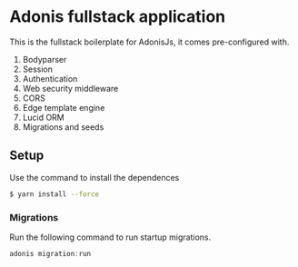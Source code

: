 # Adonis fullstack application

This is the fullstack boilerplate for AdonisJs, it comes pre-configured with.

1. Bodyparser
2. Session
3. Authentication
4. Web security middleware
5. CORS
6. Edge template engine
7. Lucid ORM
8. Migrations and seeds

## Setup

Use the command to install the dependences

```bash
$ yarn install --force
```

### Migrations

Run the following command to run startup migrations.

```js
adonis migration:run
```
